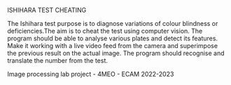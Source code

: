 ISHIHARA TEST CHEATING

The Ishihara test purpose is to diagnose variations of colour blindness or deficiencies.The aim is to cheat the test using computer vision.  The program should be able to analyse various plates and detect its features.
Make it working with a live video feed from the camera and superimpose the previous result on the actual image. The program should recognise and translate the number from the test.

Image processing lab project - 4MEO - ECAM 2022-2023